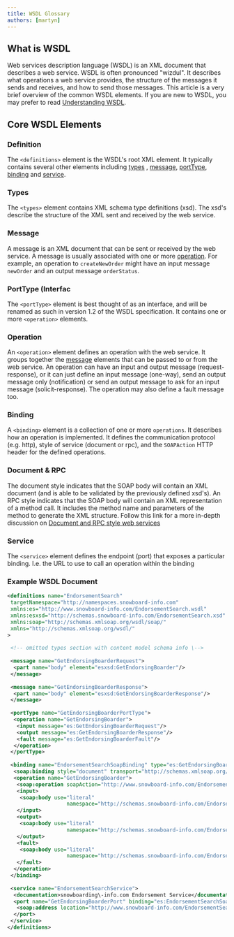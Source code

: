 ```yaml
---
title: WSDL Glossary
authors: [martyn]
---
```

## What is WSDL

Web services description language (WSDL) is an XML document that describes a web service. WSDL is often pronounced "wizdul". 
It describes what operations a web service provides, the structure of the messages it sends and receives, and how to send 
those messages. This article is a very brief overview of the common WSDL elements. If you are new to WSDL, you may prefer 
to read [Understanding WSDL](https://msdn.microsoft.com/en-us/library/ms996486.aspx "Understanding WSDL").

## Core WSDL Elements
### Definition

The `<definitions>` element is the WSDL's root XML element. It typically contains several other elements including 
[types](#types) , [message](#message), [portType](#portType), [binding](#binding) and [service](#service).

### Types
The `<types>` element contains XML schema type definitions (xsd). The xsd's describe the structure of the XML sent and 
received by the web service.

### Message
A message is an XML document that can be sent or received by the web service. A message is usually associated with one 
or more [operation](#operation). For example, an operation to `createNewOrder` might have an input message `newOrder` 
and an output message `orderStatus`.

### PortType (Interfac
The `<portType>` element is best thought of as an interface, and will be renamed as such in version 1.2 of the WSDL 
specification. It contains one or more `<operation>` elements.

### Operation
An `<operation>` element defines an operation with the web service. It groups together the [message](#message) elements 
that can be passed to or from the web service. An operation can have an input and output message (request-response), or 
it can just define an input message (one-way), send an output message only (notification) or send an output message to 
ask for an input message (solicit-response). The operation may also define a fault message too.

### Binding
A `<binding>` element is a collection of one or more `operations`. It describes how an operation is implemented. It 
defines the communication protocol (e.g. http), style of service (document or rpc), and the `SOAPAction` HTTP header for 
the defined operations.

### Document & RPC
The document style indicates that the SOAP body will contain an XML document (and is able to be validated by the previously 
defined xsd's). An RPC style indicates that the SOAP body will contain an XML representation of a method call. It includes 
the method name and parameters of the method to generate the XML structure. Follow this link for a more in-depth discussion 
on [Document and RPC style web services](http://java.globinch.com/enterprise-java/web-services/soap-binding-document-rpc-style-web-services-difference/ "Document vs RPC")

### Service
The `<service>` element defines the endpoint (port) that exposes a particular binding. I.e. the URL to use to call an 
operation within the binding

### Example WSDL Document
```xml
<definitions name="EndorsementSearch"  
 targetNamespace="http://namespaces.snowboard-info.com"  
 xmlns:es="http://www.snowboard-info.com/EndorsementSearch.wsdl"  
 xmlns:esxsd="http://schemas.snowboard-info.com/EndorsementSearch.xsd"  
 xmlns:soap="http://schemas.xmlsoap.org/wsdl/soap/"  
 xmlns="http://schemas.xmlsoap.org/wsdl/"  
>  
  
 <!-- omitted types section with content model schema info \-->  
  
 <message name="GetEndorsingBoarderRequest">  
  <part name="body" element="esxsd:GetEndorsingBoarder"/>  
 </message>  
  
 <message name="GetEndorsingBoarderResponse">  
  <part name="body" element="esxsd:GetEndorsingBoarderResponse"/>  
 </message>  
  
 <portType name="GetEndorsingBoarderPortType">  
  <operation name="GetEndorsingBoarder">  
   <input message="es:GetEndorsingBoarderRequest"/>  
   <output message="es:GetEndorsingBoarderResponse"/>  
   <fault message="es:GetEndorsingBoarderFault"/>  
  </operation>  
 </portType>  
  
 <binding name="EndorsementSearchSoapBinding" type="es:GetEndorsingBoarderPortType">  
  <soap:binding style="document" transport="http://schemas.xmlsoap.org/soap/http"/>  
  <operation name="GetEndorsingBoarder">  
   <soap:operation soapAction="http://www.snowboard-info.com/EndorsementSearch"/>  
   <input>  
    <soap:body use="literal" 
                   namespace="http://schemas.snowboard-info.com/EndorsementSearch.xsd"/>  
   </input>  
   <output>  
    <soap:body use="literal" 
                   namespace="http://schemas.snowboard-info.com/EndorsementSearch.xsd"/>  
   </output>  
   <fault>  
    <soap:body use="literal" 
                   namespace="http://schemas.snowboard-info.com/EndorsementSearch.xsd"/>  
   </fault>  
  </operation>  
 </binding>  
  
 <service name="EndorsementSearchService">  
  <documentation>snowboarding\-info.com Endorsement Service</documentation>  
  <port name="GetEndorsingBoarderPort" binding="es:EndorsementSearchSoapBinding">  
   <soap:address location="http://www.snowboard-info.com/EndorsementSearch"/>  
  </port>  
 </service>  
</definitions>
```